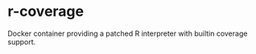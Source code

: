r-coverage
==========

Docker container providing a patched R interpreter with builtin coverage support.
